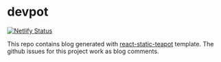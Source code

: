 # devpot

[![Netlify Status](https://api.netlify.com/api/v1/badges/e13ad80f-175c-43e2-b975-87f82a8f27a2/deploy-status)](https://app.netlify.com/sites/418/deploys)

This repo contains blog generated with [react-static-teapot](https://github.com/t3rmian/react-static-teapot) template. The github issues for this project work as blog comments.
